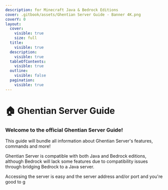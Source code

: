```yaml
---
description: for Minecraft Java & Bedrock Editions
cover: .gitbook/assets/Ghentian Server Guide - Banner 4K.png
coverY: 0
layout:
  cover:
    visible: true
    size: full
  title:
    visible: true
  description:
    visible: true
  tableOfContents:
    visible: true
  outline:
    visible: false
  pagination:
    visible: true
---
```


# 🏠 Ghentian Server Guide

### Welcome to the official Ghentian Server Guide!

This guide will bundle all information about Ghentian Server's features, commands and more!

Ghentian Server is compatible with both Java and Bedrock editions, although Bedrock will lack some features due to compatibility issues through bridging Bedrock to a Java server.

Accessing the server is easy and the server address and/or port and you're good to g


